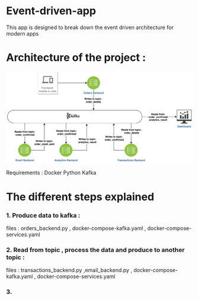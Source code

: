 # Event-driven-app
This app is designed to break down the event driven architecture for modern apps 


# Architecture of the project : 
![plot](architecture.png) 


Requirements :
Docker 
Python 
Kafka 

# The different steps explained 
### 1. Produce data to kafka : 
files : orders_backend.py , docker-compose-kafka.yaml , docker-compose-services.yaml 
### 2. Read from topic , process the data and produce to another topic : 
files : transactions_backend.py ,email_backend.py , docker-compose-kafka.yaml , docker-compose-services.yaml 
### 3. 
